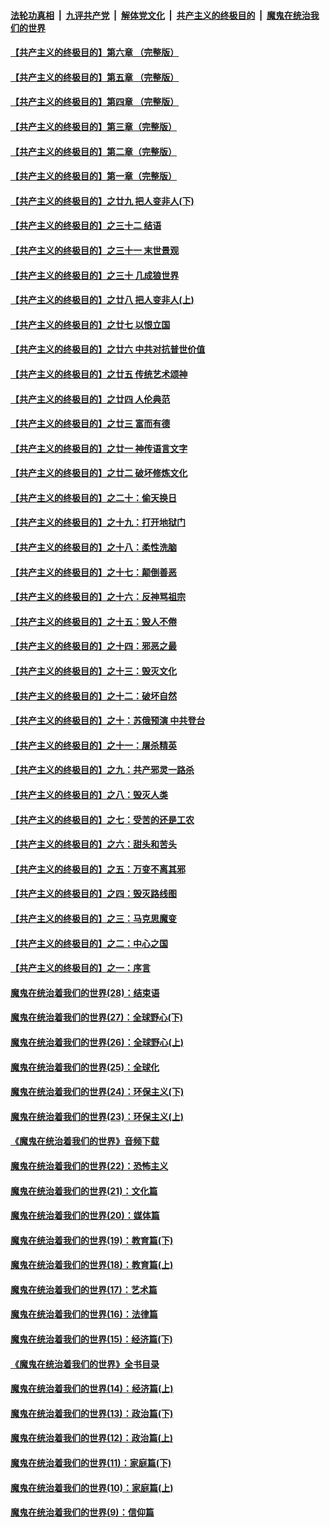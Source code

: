 

####  [法轮功真相](../../../../basic/blob/master/README.md?t=04120730) &nbsp;|&nbsp; [九评共产党](../../../../9ping.md/blob/master/README.md?t=04120730) &nbsp;|&nbsp; [解体党文化](../../../../jtdwh.md/blob/master/README.md?t=04120730)  &nbsp;|&nbsp; [共产主义的终极目的](../../../../gczydzjmd.md/blob/master/README.md?t=04120730) &nbsp;|&nbsp; [魔鬼在统治我们的世界](../../../../mgztzwmdsj.md/blob/master/README.md?t=04120730) 

#### [【共产主义的终极目的】第六章 （完整版）](../pages/nsc422/n11428913.md?t=04120730) 

#### [【共产主义的终极目的】第五章 （完整版）](../pages/nsc422/n11428912.md?t=04120730) 

#### [【共产主义的终极目的】第四章 （完整版）](../pages/nsc422/n11428907.md?t=04120730) 

#### [【共产主义的终极目的】第三章（完整版）](../pages/nsc422/n11428848.md?t=04120730) 

#### [【共产主义的终极目的】第二章（完整版）](../pages/nsc422/n11428831.md?t=04120730) 

#### [【共产主义的终极目的】第一章（完整版）](../pages/nsc422/n11417651.md?t=04120730) 

#### [【共产主义的终极目的】之廿九 把人变非人(下)](../pages/nsc422/n11344140.md?t=04120730) 

#### [【共产主义的终极目的】之三十二 结语](../pages/nsc422/n11360535.md?t=04120730) 

#### [【共产主义的终极目的】之三十一 末世景观](../pages/nsc422/n11351129.md?t=04120730) 

#### [【共产主义的终极目的】之三十 几成狼世界](../pages/nsc422/n11348280.md?t=04120730) 

#### [【共产主义的终极目的】之廿八 把人变非人(上)](../pages/nsc422/n11340492.md?t=04120730) 

#### [【共产主义的终极目的】之廿七 以恨立国](../pages/nsc422/n11336944.md?t=04120730) 

#### [【共产主义的终极目的】之廿六 中共对抗普世价值](../pages/nsc422/n11324785.md?t=04120730) 

#### [【共产主义的终极目的】之廿五 传统艺术颂神](../pages/nsc422/n11296396.md?t=04120730) 

#### [【共产主义的终极目的】之廿四 人伦典范](../pages/nsc422/n11296397.md?t=04120730) 

#### [【共产主义的终极目的】之廿三 富而有德](../pages/nsc422/n11283598.md?t=04120730) 

#### [【共产主义的终极目的】之廿一 神传语言文字](../pages/nsc422/n11263265.md?t=04120730) 

#### [【共产主义的终极目的】之廿二 破坏修炼文化](../pages/nsc422/n11245728.md?t=04120730) 

#### [【共产主义的终极目的】之二十：偷天换日](../pages/nsc422/n11238846.md?t=04120730) 

#### [【共产主义的终极目的】之十九：打开地狱门](../pages/nsc422/n11206376.md?t=04120730) 

#### [【共产主义的终极目的】之十八：柔性洗脑](../pages/nsc422/n11199994.md?t=04120730) 

#### [【共产主义的终极目的】之十七：颠倒善恶](../pages/nsc422/n11179782.md?t=04120730) 

#### [【共产主义的终极目的】之十六：反神骂祖宗](../pages/nsc422/n11166798.md?t=04120730) 

#### [【共产主义的终极目的】之十五：毁人不倦](../pages/nsc422/n11166792.md?t=04120730) 

#### [【共产主义的终极目的】之十四：邪恶之最](../pages/nsc422/n11150249.md?t=04120730) 

#### [【共产主义的终极目的】之十三：毁灭文化](../pages/nsc422/n11135227.md?t=04120730) 

#### [【共产主义的终极目的】之十二：破坏自然](../pages/nsc422/n11135214.md?t=04120730) 

#### [【共产主义的终极目的】之十：苏俄预演 中共登台](../pages/nsc422/n11118424.md?t=04120730) 

#### [【共产主义的终极目的】之十一：屠杀精英](../pages/nsc422/n11118442.md?t=04120730) 

#### [【共产主义的终极目的】之九：共产邪灵一路杀](../pages/nsc422/n11114139.md?t=04120730) 

#### [【共产主义的终极目的】之八：毁灭人类](../pages/nsc422/n11108503.md?t=04120730) 

#### [【共产主义的终极目的】之七：受苦的还是工农](../pages/nsc422/n11101809.md?t=04120730) 

#### [【共产主义的终极目的】之六：甜头和苦头](../pages/nsc422/n11096971.md?t=04120730) 

#### [【共产主义的终极目的】之五：万变不离其邪](../pages/nsc422/n11091285.md?t=04120730) 

#### [【共产主义的终极目的】之四：毁灭路线图](../pages/nsc422/n11086284.md?t=04120730) 

#### [【共产主义的终极目的】之三：马克思魔变](../pages/nsc422/n11061941.md?t=04120730) 

#### [【共产主义的终极目的】之二：中心之国](../pages/nsc422/n11047728.md?t=04120730) 

#### [【共产主义的终极目的】之一：序言](../pages/nsc422/n11086077.md?t=04120730) 

#### [魔鬼在统治着我们的世界(28)：结束语](../pages/nsc422/n10936246.md?t=04120730) 

#### [魔鬼在统治着我们的世界(27)：全球野心(下)](../pages/nsc422/n10928319.md?t=04120730) 

#### [魔鬼在统治着我们的世界(26)：全球野心(上)](../pages/nsc422/n10900318.md?t=04120730) 

#### [魔鬼在统治着我们的世界(25)：全球化](../pages/nsc422/n10788205.md?t=04120730) 

#### [魔鬼在统治着我们的世界(24)：环保主义(下)](../pages/nsc422/n10695307.md?t=04120730) 

#### [魔鬼在统治着我们的世界(23)：环保主义(上)](../pages/nsc422/n10688613.md?t=04120730) 

#### [《魔鬼在统治着我们的世界》音频下载](../pages/nsc422/n10635553.md?t=04120730) 

#### [魔鬼在统治着我们的世界(22)：恐怖主义](../pages/nsc422/n10614727.md?t=04120730) 

#### [魔鬼在统治着我们的世界(21)：文化篇](../pages/nsc422/n10597706.md?t=04120730) 

#### [魔鬼在统治着我们的世界(20)：媒体篇](../pages/nsc422/n10586579.md?t=04120730) 

#### [魔鬼在统治着我们的世界(19)：教育篇(下)](../pages/nsc422/n10564808.md?t=04120730) 

#### [魔鬼在统治着我们的世界(18)：教育篇(上)](../pages/nsc422/n10526970.md?t=04120730) 

#### [魔鬼在统治着我们的世界(17)：艺术篇](../pages/nsc422/n10499093.md?t=04120730) 

#### [魔鬼在统治着我们的世界(16)：法律篇](../pages/nsc422/n10485969.md?t=04120730) 

#### [魔鬼在统治着我们的世界(15)：经济篇(下)](../pages/nsc422/n10469975.md?t=04120730) 

#### [《魔鬼在统治着我们的世界》全书目录](../pages/nsc422/n10464261.md?t=04120730) 

#### [魔鬼在统治着我们的世界(14)：经济篇(上)](../pages/nsc422/n10457370.md?t=04120730) 

#### [魔鬼在统治着我们的世界(13)：政治篇(下)](../pages/nsc422/n10448270.md?t=04120730) 

#### [魔鬼在统治着我们的世界(12)：政治篇(上)](../pages/nsc422/n10444576.md?t=04120730) 

#### [魔鬼在统治着我们的世界(11)：家庭篇(下)](../pages/nsc422/n10440961.md?t=04120730) 

#### [魔鬼在统治着我们的世界(10)：家庭篇(上)](../pages/nsc422/n10435448.md?t=04120730) 

#### [魔鬼在统治着我们的世界(9)：信仰篇](../pages/nsc422/n10432159.md?t=04120730) 

